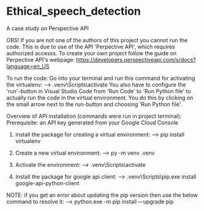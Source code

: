# Ethical_speech_detection
A case study on Perspective API

OBS!
If you are not one of the authors of this project you cannot run the code. This is due to use of the API 'Perpective API', which requires authorized accesss. To create your own project follow the guide on Perpective API's webpage: https://developers.perspectiveapi.com/s/docs?language=en_US 

To run the code:
Go into your terminal and run this command for activating the virtualenv:
--> .venv\Scripts\activate
You also have to configure the 'run'-button in Visual Studio Code from 'Run Code' to 'Run Python file' to actually run the code in the virtual environment. You do this by clicking on the small arrow next to the run-button and choosing 'Run Python file'. 



Overview of API installation (commands were run in project terminal):
Prerequisite: an API key generated from your Google Cloud Console

1. install the package for creating a virtual environment:
--> pip install virtualenv

2. Create a new virtual environment:
--> py -m venv .venv

3. Activate the environment:
--> .venv\Scripts\activate

4. Install the package for google api client:
--> .venv\Scripts\pip.exe install google-api-python-client

NOTE: if you get an error about updating the pip version then use the below command to resolve it:
--> python.exe -m pip install –-upgrade pip

